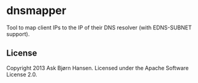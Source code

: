 dnsmapper
=========

Tool to map client IPs to the IP of their DNS resolver (with
EDNS-SUBNET support).

License
-------

Copyright 2013 Ask Bjørn Hansen. Licensed under the Apache
Software License 2.0.
